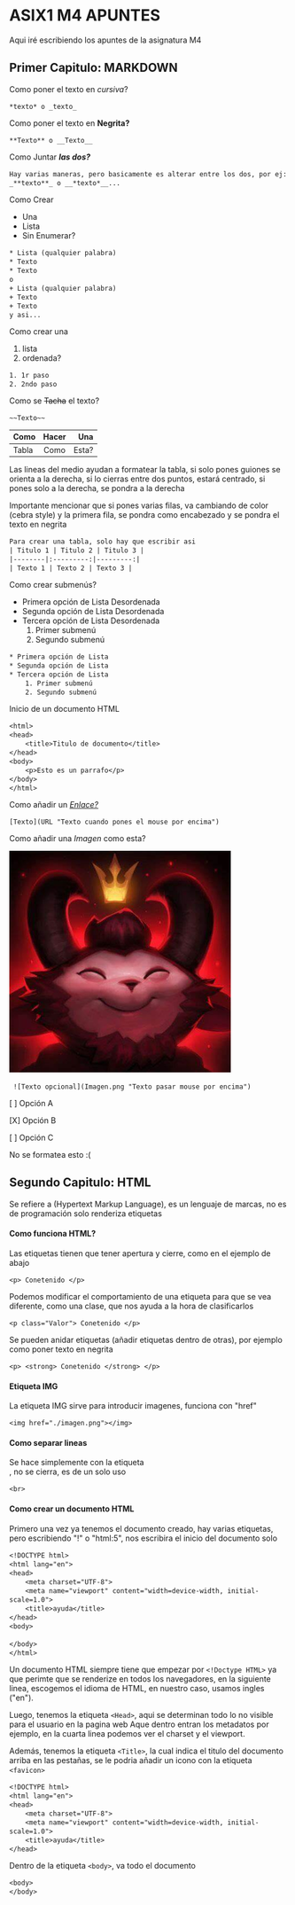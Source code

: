 # ASIX1 M4 APUNTES

Aqui iré escribiendo los apuntes de la asignatura M4 

## Primer Capitulo: MARKDOWN

Como poner el texto en *cursiva*?

```
*texto* o _texto_
```

Como poner el texto en **Negrita?**

```
**Texto** o __Texto__
```

Como Juntar ***las dos?***

```
Hay varias maneras, pero basicamente es alterar entre los dos, por ej:
_**texto**_ o __*texto*__...

```

Como Crear

* Una
* Lista
* Sin Enumerar?

```
* Lista (qualquier palabra)
* Texto
* Texto
o
+ Lista (qualquier palabra)
+ Texto
+ Texto
y asi...
```

Como crear una

1. lista
2. ordenada?

```
1. 1r paso
2. 2ndo paso
```

Como se ~~Tacha~~ el texto?

```
~~Texto~~
```

| Como  | Hacer | Una |
|--------|:---------:|---------:|
| Tabla | Como | Esta? |

Las lineas del medio ayudan a formatear la tabla, si solo pones guiones se orienta a la derecha, si lo cierras entre dos puntos, estará centrado, si pones solo a la derecha, se pondra a la derecha

Importante mencionar que si pones varias filas, va cambiando de color (cebra style) y la primera fila, se pondra como encabezado y se pondra el texto en negrita

```
Para crear una tabla, solo hay que escribir asi
| Titulo 1 | Titulo 2 | Titulo 3 |
|--------|:---------:|---------:|
| Texto 1 | Texto 2 | Texto 3 |
```

Como crear submenús?

* Primera opción de Lista Desordenada
* Segunda opción de Lista Desordenada
* Tercera opción de Lista Desordenada
    1. Primer submenú
    2. Segundo submenú

```
* Primera opción de Lista
* Segunda opción de Lista 
* Tercera opción de Lista 
    1. Primer submenú
    2. Segundo submenú
```

Inicio de un documento HTML

```
<html>
<head>
    <title>Titulo de documento</title>
</head>
<body>
    <p>Esto es un parrafo</p>
</body>
</html>
```

Como añadir un [*Enlace?*](https://github.com/JoelBarrantess "Enlace a mi user de github")

```
[Texto](URL "Texto cuando pones el mouse por encima")
```

Como añadir una *Imagen* como esta?

![Imagen](imagen.png "Imagen de teemo")

```
 ![Texto opcional](Imagen.png "Texto pasar mouse por encima")
```


[ ] Opción A

[X] Opción B

[ ] Opción C

No se formatea esto :(


## Segundo Capitulo: HTML

Se refiere a (Hypertext Markup Language), es un lenguaje de marcas, no es de programación solo renderiza etiquetas

#### Como funciona HTML?

Las etiquetas tienen que tener apertura y cierre, como en el ejemplo de abajo

```
<p> Conetenido </p>
```

Podemos modificar el comportamiento de una etiqueta para que se vea diferente, como una clase, que nos ayuda a la hora de clasificarlos

```
<p class="Valor"> Conetenido </p>
```

Se pueden anidar etiquetas (añadir etiquetas dentro de otras), por ejemplo como poner texto en negrita

```
<p> <strong> Conetenido </strong> </p>
```

#### Etiqueta IMG

La etiqueta IMG sirve para introducir imagenes, funciona con "href"

```
<img href="./imagen.png"></img> 
```

#### Como separar lineas

Se hace simplemente con la etiqueta <br>, no se cierra, es de un solo uso

```
<br>
```

#### Como crear un documento HTML

Primero una vez ya tenemos el documento creado, hay varias etiquetas, pero escribiendo "!" o "html:5", nos escribira el inicio del documento solo

```
<!DOCTYPE html>
<html lang="en">
<head>
    <meta charset="UTF-8">
    <meta name="viewport" content="width=device-width, initial-scale=1.0">
    <title>ayuda</title>
</head>
<body>
    
</body>
</html>
```

Un documento HTML siempre tiene que empezar por `<!Doctype HTML>` ya que perimte que se renderize en todos los navegadores, en la siguiente linea, escogemos el idioma de HTML, en nuestro caso, usamos ingles ("en").

Luego, tenemos la etiqueta `<Head>`, aqui se determinan todo lo no visible para el usuario en la pagina web
Aque dentro entran los metadatos por ejemplo, en la cuarta linea podemos ver el charset y el viewport.

Además, tenemos la etiqueta `<Title>`, la cual indica el titulo del documento arriba en las pestañas, se le podria añadir un icono con la etiqueta `<favicon>`

```
<!DOCTYPE html>
<html lang="en">
<head>
    <meta charset="UTF-8">
    <meta name="viewport" content="width=device-width, initial-scale=1.0">
    <title>ayuda</title>
</head>
```

Dentro de la etiqueta `<body>`, va todo el documento

```
<body>
</body>
```